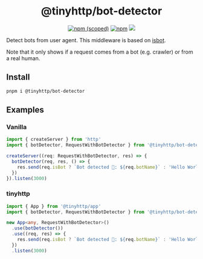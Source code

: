 <div align="center">

# @tinyhttp/bot-detector

[![npm (scoped)][npm-badge]](https://npmjs.com/package/@tinyhttp/bot-detector) [![npm][dl-badge]](https://npmjs.com/package/@tinyhttp/bot-detector) [![][web-badge]](https://tinyhttp.v1rtl.site/mw/bot-detector)

</div>

Detect bots from user agent. This middleware is based on [isbot](https://github.com/omrilotan/isbot).

Note that it only shows if a request comes from a bot (e.g. crawler) or from a real human.

## Install

```sh
pnpm i @tinyhttp/bot-detector
```

## Examples

### Vanilla

```ts
import { createServer } from 'http'
import { botDetector, RequestWithBotDetector } from '@tinyhttp/bot-detector'

createServer((req: RequestWithBotDetector, res) => {
  botDetector(req, res, () => {
    res.send(req.isBot ? `Bot detected 🤖: ${req.botName}` : 'Hello World!')
  })
}).listen(3000)
```

### tinyhttp

```ts
import { App } from '@tinyhttp/app'
import { botDetector, RequestWithBotDetector } from '@tinyhttp/bot-detector'

new App<any, RequestWithBotDetector>()
  .use(botDetector())
  .use((req, res) => {
    res.send(req.isBot ? `Bot detected 🤖: ${req.botName}` : 'Hello World!')
  })
  .listen(3000)
```

[npm-badge]: https://img.shields.io/npm/v/@tinyhttp/bot-detector?style=for-the-badge&color=hotpink
[dl-badge]: https://img.shields.io/npm/dt/@tinyhttp/bot-detector?style=for-the-badge&color=hotpink
[web-badge]: https://img.shields.io/badge/website-visit-hotpink?style=for-the-badge
